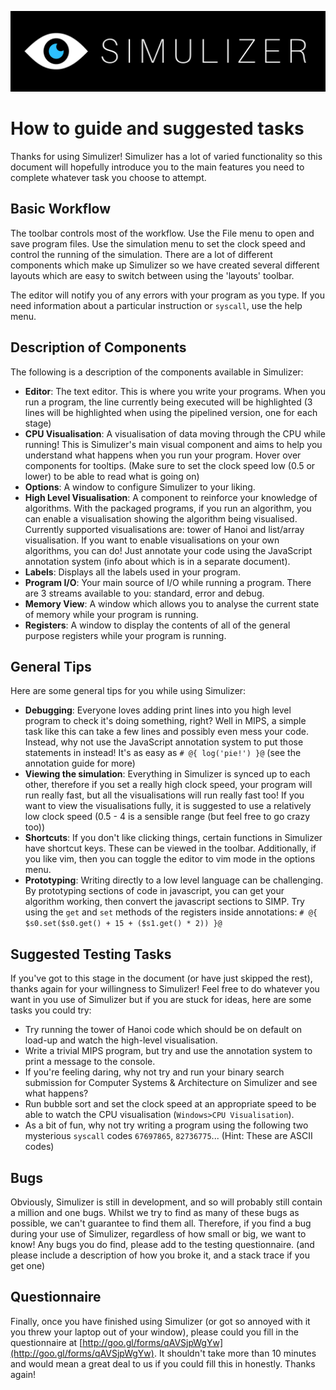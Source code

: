 ![](../../src/main/resources/SimulizerLogo.png)

# How to guide and suggested tasks #

Thanks for using Simulizer! Simulizer has a lot of varied functionality so this document will hopefully introduce you to the main features you need to complete whatever task you choose to attempt.

## Basic Workflow ##
The toolbar controls most of the workflow. Use the File menu to open and save program files. Use the simulation menu to set the clock speed and control the running of the simulation. There are a lot of different components which make up Simulizer so we have created several different layouts which are easy to switch between using the 'layouts' toolbar.

The editor will notify you of any errors with your program as you type. If you need information about a particular instruction or `syscall`, use the help menu.

## Description of Components ##
The following is a description of the components available in Simulizer:
- **Editor**: The text editor. This is where you write your programs. When you run a program, the line currently being executed will be highlighted (3 lines will be highlighted when using the pipelined version, one for each stage)
- **CPU Visualisation**: A visualisation of data moving through the CPU while running! This is Simulizer's main visual component and aims to help you understand what happens when you run your program. Hover over components for tooltips. (Make sure to set the clock speed low (0.5 or lower) to be able to read what is going on)
- **Options**: A window to configure Simulizer to your liking.
- **High Level Visualisation**: A component to reinforce your knowledge of algorithms. With the packaged programs, if you run an algorithm, you can enable a visualisation showing the algorithm being visualised. Currently supported visualisations are: tower of Hanoi and list/array visualisation. If you want to enable visualisations on your own algorithms, you can do! Just annotate your code using the JavaScript annotation system (info about which is in a separate document).
- **Labels**: Displays all the labels used in your program.
- **Program I/O**: Your main source of I/O while running a program. There are 3 streams available to you: standard, error and debug.
- **Memory View**: A window which allows you to analyse the current state of memory while your program is running.
- **Registers**: A window to display the contents of all of the general purpose registers while your program is running.

## General Tips ##
Here are some general tips for you while using Simulizer:
- **Debugging**: Everyone loves adding print lines into you high level program to check it's doing something, right? Well in MIPS, a simple task like this can take a few lines and possibly even mess your code. Instead, why not use the JavaScript annotation system to put those statements in instead! It's as easy as `# @{ log('pie!') }@` (see the annotation guide for more)
- **Viewing the simulation**: Everything in Simulizer is synced up to each other, therefore if you set a really high clock speed, your program will run really fast, but all the visualisations will run really fast too! If you want to view the visualisations fully, it is suggested to use a relatively low clock speed (0.5 - 4 is a sensible range (but feel free to go crazy too))
- **Shortcuts**: If you don't like clicking things, certain functions in Simulizer have shortcut keys. These can be viewed in the toolbar. Additionally, if you like vim, then you can toggle the editor to vim mode in the options menu.
- **Prototyping**: Writing directly to a low level language can be challenging. By prototyping sections of code in javascript, you can get your algorithm working, then convert the javascript sections to SIMP. Try using the `get` and `set` methods of the registers inside annotations: `# @{ $s0.set($s0.get() + 15 + ($s1.get() * 2)) }@`


## Suggested Testing Tasks ##
If you've got to this stage in the document (or have just skipped the rest), thanks again for your willingness to Simulizer! Feel free to do whatever you want in you use of Simulizer but if you are stuck for ideas, here are some tasks you could try:
- Try running the tower of Hanoi code which should be on default on load-up and watch the high-level visualisation.
- Write a trivial MIPS program, but try and use the annotation system to print a message to the console.
- If you're feeling daring, why not try and run your binary search submission for Computer Systems & Architecture on Simulizer and see what happens?
- Run bubble sort and set the clock speed at an appropriate speed to be able to watch the CPU visualisation (`Windows>CPU Visualisation`).
- As a bit of fun, why not try writing a program using the following two mysterious `syscall` codes `67697865`, `82736775`... (Hint: These are ASCII codes)


## Bugs ##
Obviously, Simulizer is still in development, and so will probably still contain a million and one bugs. Whilst we try to find as many of these bugs as possible, we can't guarantee to find them all. Therefore, if you find a bug during your use of Simulizer, regardless of how small or big, we want to know! Any bugs you do find, please add to the testing questionnaire. (and please include a description of how you broke it, and a stack trace if you get one)

## Questionnaire ##
Finally, once you have finished using Simulizer (or got so annoyed with it you threw your laptop out of your window), please could you fill in the questionnaire at [http://goo.gl/forms/qAVSjpWgYw](http://goo.gl/forms/qAVSjpWgYw). It shouldn't take more than 10 minutes and would mean a great deal to us if you could fill this in honestly. Thanks again!
